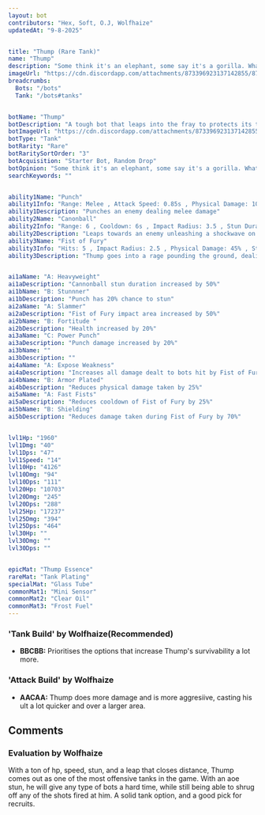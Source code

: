 ```yaml
---
layout: bot
contributors: "Hex, Soft, O.J, Wolfhaize"
updatedAt: "9-8-2025"


title: "Thump (Rare Tank)"
name: "Thump"
description: "Some think it's an elephant, some say it's a gorilla. Whatever it is, Thump is one of the most unique tanks out there by trading off raw stats for better utility and supporting.\n- Role: Multitasker (stunning, damage boosting, chasing)\n- Speciality: Becomes invincible during Cannonball's leap\n- Weakness: Can suddenly be quite squishy"
imageUrl: "https://cdn.discordapp.com/attachments/873396923137142855/873397032910487604/thump.png"
breadcrumbs:
  Bots: "/bots"
  Tank: "/bots#tanks"


botName: "Thump"
botDescription: "A tough bot that leaps into the fray to protects its teammates"
botImageUrl: "https://cdn.discordapp.com/attachments/873396923137142855/873397032910487604/thump.png"
botType: "Tank"
botRarity: "Rare"
botRaritySortOrder: "3"
botAcquisition: "Starter Bot, Random Drop"
botOpinion: "Some think it's an elephant, some say it's a gorilla. Whatever it is, Thump is one of the most unique tanks out there by trading off raw stats for better utility and supporting."
searchKeywords: ""


ability1Name: "Punch"
ability1Info: "Range: Melee , Attack Speed: 0.85s , Physical Damage: 100%"
ability1Description: "Punches an enemy dealing melee damage"
ability2Name: "Canonball"
ability2Info: "Range: 6 , Cooldown: 6s , Impact Radius: 3.5 , Stun Duration: 1.5s , Physical Damage: 100%"
ability2Description: "Leaps towards an enemy unleashing a shockwave on landing"
ability3Name: "Fist of Fury"
ability3Info: "Hits: 5 , Impact Radius: 2.5 , Physical Damage: 45% , Stun Duration: 0.4s , Range: Melee , Cooldown: 10s"
ability3Description: "Thump goes into a rage pounding the ground, dealing damage and stunning"


ai1aName: "A: Heavyweight"
ai1aDescription: "Cannonball stun duration increased by 50%"
ai1bName: "B: Stunnner"
ai1bDescription: "Punch has 20% chance to stun"
ai2aName: "A: Slammer"
ai2aDescription: "Fist of Fury impact area increased by 50%"
ai2bName: "B: Fortitude "
ai2bDescription: "Health increased by 20%"
ai3aName: "C: Power Punch"
ai3aDescription: "Punch damage increased by 20%"
ai3bName: ""
ai3bDescription: ""
ai4aName: "A: Expose Weakness"
ai4aDescription: "Increases all damage dealt to bots hit by Fist of Fury by 25%"
ai4bName: "B: Armor Plated"
ai4bDescription: "Reduces physical damage taken by 25%"
ai5aName: "A: Fast Fists"
ai5aDescription: "Reduces cooldown of Fist of Fury by 25%"
ai5bName: "B: Shielding"
ai5bDescription: "Reduces damage taken during Fist of Fury by 70%"


lvl1Hp: "1960"
lvl1Dmg: "40"
lvl1Dps: "47"
lvl1Speed: "14"
lvl10Hp: "4126"
lvl10Dmg: "94"
lvl10Dps: "111"
lvl20Hp: "10703"
lvl20Dmg: "245"
lvl20Dps: "288"
lvl25Hp: "17237"
lvl25Dmg: "394"
lvl25Dps: "464"
lvl30Hp: ""
lvl30Dmg: ""
lvl30Dps: ""


epicMat: "Thump Essence"
rareMat: "Tank Plating"
specialMat: "Glass Tube"
commonMat1: "Mini Sensor"
commonMat2: "Clear Oil"
commonMat3: "Frost Fuel"
---
```



### 'Tank Build' by Wolfhaize(Recommended)
- **BBCBB:** Prioritises the options that increase Thump's survivability a lot more.

### 'Attack Build' by Wolfhaize
- **AACAA:** Thump does more damage and is more aggresiive, casting his ult a lot quicker and over a larger area.


## Comments

### Evaluation by Wolfhaize
With a ton of hp, speed, stun, and a leap that closes distance, Thump comes out as one of the most offensive tanks in the game. With an aoe stun, he will give any type of bots a hard time, while still being able to shrug off any of the shots fired at him. A solid tank option, and a good pick for recruits.



